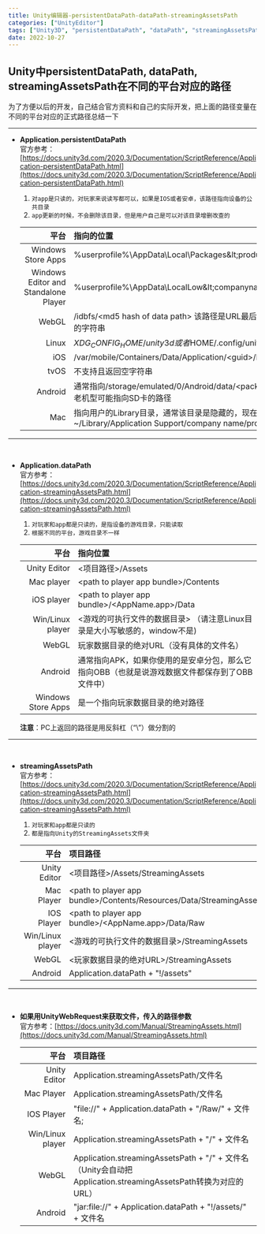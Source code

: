 ```yaml
---
title: Unity编辑器-persistentDataPath-dataPath-streamingAssetsPath
categories: ["UnityEditor"]
tags: ["Unity3D", "persistentDataPath", "dataPath", "streamingAssetsPath"]
date: 2022-10-27
---
```


## Unity中persistentDataPath, dataPath, streamingAssetsPath在不同的平台对应的路径

为了方便以后的开发，自己结合官方资料和自己的实际开发，把上面的路径变量在不同的平台对应的正式路径总结一下

***

- **Application.persistentDataPath**   
    官方参考：[https://docs.unity3d.com/2020.3/Documentation/ScriptReference/Application-persistentDataPath.html](https://docs.unity3d.com/2020.3/Documentation/ScriptReference/Application-persistentDataPath.html)
    1. `对app是只读的，对玩家来说读写都可以，如果是IOS或者安卓，该路径指向设备的公共目录`
    2. `app更新的时候，不会删除该目录，但是用户自己是可以对该目录增删改查的`

    |平台|指向的位置|
    |---:|:---|
    |Windows Store Apps | %userprofile%\AppData\Local\Packages\&lt;productname&gt;\LocalState|
    | Windows Editor and Standalone Player | %userprofile%\AppData\LocalLow\&lt;companyname&gt;\&lt;productname&gt;|
    |WebGL | /idbfs/&lt;md5 hash of data path&gt; 该路径是URL最后一个斜杠“/”和“？”之间的字符串|
    |Linux | $XDG_CONFIG_HOME/unity3d 或者$HOME/.config/unity3d|
    |iOS | /var/mobile/Containers/Data/Application/&lt;guid&gt;/Documents|
    |tvOS | 不支持且返回空字符串 |
    |Android | 通常指向/storage/emulated/0/Android/data/&lt;packagename&gt;/files，有的老机型可能指向SD卡的路径|
    |Mac | 指向用户的Library目录，通常该目录是隐藏的，现在Unity是指向~/Library/Application Support/company name/product name|

***  
<br>   

- **Application.dataPath**   
    官方参考：[https://docs.unity3d.com/2020.3/Documentation/ScriptReference/Application-streamingAssetsPath.html](https://docs.unity3d.com/2020.3/Documentation/ScriptReference/Application-streamingAssetsPath.html)   
    1. `对玩家和app都是只读的，是指设备的游戏目录，只能读取`   
    2. `根据不同的平台，游戏目录不一样`   


    |平台|指向位置|
    |---:|:---|
    |Unity Editor|&lt;项目路径&gt;/Assets|
    |Mac player| &lt;path to player app bundle&gt;/Contents|
    |iOS player| &lt;path to player app bundle&gt;/&lt;AppName.app&gt;/Data|
    |Win/Linux player|  &lt;游戏的可执行文件的数据目录&gt; （请注意Linux目录是大小写敏感的，window不是)|
    |WebGL| 玩家数据目录的绝对URL（没有具体的文件名）|
    |Android| 通常指向APK，如果你使用的是安卓分包，那么它指向OBB（也就是说游戏数据文件都保存到了OBB文件中）|
    |Windows Store Apps| 是一个指向玩家数据目录的绝对路径|   

    **注意**：PC上返回的路径是用反斜杠（“\”）做分割的

***
<br>   


- **streamingAssetsPath**   
    官方参考： [https://docs.unity3d.com/2020.3/Documentation/ScriptReference/Application-streamingAssetsPath.html](https://docs.unity3d.com/2020.3/Documentation/ScriptReference/Application-streamingAssetsPath.html)   
    1. `对玩家和app都是只读的`
    2. `都是指向Unity的StreamingAssets文件夹`

    |平台|项目路径|
    |---:|:---|
    |Unity Editor|&lt;项目路径&gt;/Assets/StreamingAssets|
    |Mac Player|&lt;path to player app bundle&gt;/Contents/Resources/Data/StreamingAssets|
    |IOS Player|&lt;path to player app bundle&gt;/&lt;AppName.app&gt;/Data/Raw|
    |Win/Linux player|&lt;游戏的可执行文件的数据目录&gt;/StreamingAssets|
    |WebGL|&lt;玩家数据目录的绝对URL&gt;/StreamingAssets|
    |Android|Application.dataPath + "!/assets"|

***   
<br>   

- **如果用UnityWebRequest来获取文件，传入的路径参数**   
    官方参考：[https://docs.unity3d.com/Manual/StreamingAssets.html](https://docs.unity3d.com/Manual/StreamingAssets.html)   

    |平台|项目路径|
    |---:|:---|
    |Unity Editor|Application.streamingAssetsPath/文件名|
    |Mac Player|Application.streamingAssetsPath/文件名|
    |IOS Player|"file://" + Application.dataPath + "/Raw/" + 文件名;|
    |Win/Linux player|Application.streamingAssetsPath + "/" + 文件名|
    |WebGL|Application.streamingAssetsPath + "/" + 文件名（Unity会自动把Application.streamingAssetsPath转换为对应的URL）|
    |Android|"jar:file://" + Application.dataPath + "!/assets/" + 文件名|
